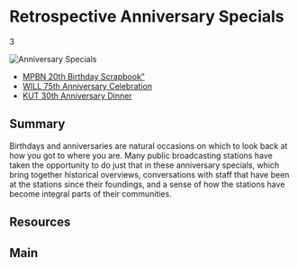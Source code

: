 # Retrospective Anniversary Specials

3

![Anniversary Specials](https://s3.amazonaws.com/americanarchive.org/exhibits/AAPB_Exhibit_StationHistories_image2.jpg)


- [MPBN 20th Birthday Scrapbook”](/catalog/cpb-aacip_245-214mwb7d)
- [WILL 75th Anniversary Celebration](/catalog/cpb-aacip_16-79v15q57)
- [KUT 30th Anniversary Dinner](/catalog/cpb-aacip_402-70zpch1s)

## Summary

Birthdays and anniversaries are natural occasions on which to look back at how you got to where you are. Many public broadcasting stations have taken the opportunity to do just that in these anniversary specials, which bring together historical overviews, conversations with staff that have been at the stations since their foundings, and a sense of how the stations have become integral parts of their communities.

## Resources

## Main


